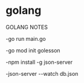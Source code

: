 # golang
GOLANG NOTES

-go run main.go

-go mod init golesson

-npm install -g json-server

-json-server --watch db.json
